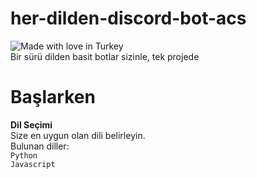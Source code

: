 # her-dilden-discord-bot-acs
![Made with love in Turkey](https://madewithlove.now.sh/tr?heart=true&colorA=%23e22400&colorB=%23ff4015&template=for-the-badge)<br />
Bir sürü dilden basit botlar sizinle, tek projede
<br />
# Başlarken
**Dil Seçimi**<br />
Size en uygun olan dili belirleyin.<br />
Bulunan diller:<br />
`Python`<br />
`Javascript`<br />
